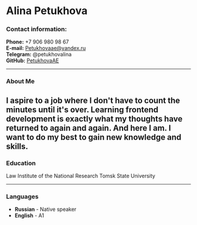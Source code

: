 # Alina Petukhova

### Contact information:
**Phone:** +7 906 980 98 67  
**E-mail:** Petukhovaae@yandex.ru  
**Telegram:** @petukhovalina  
**GitHub:** [PetukhovaAE](https://github.com/PetukhovaAE)
___
### About Me
I aspire to a job where I don't have to count the minutes until it's over.
Learning frontend development is exactly what my thoughts have returned to again and again.
And here I am.
I want to do my best to gain new knowledge and skills.
---
### Education
Law Institute of the National Research Tomsk State University

---
### Languages
* **Russian** - Native speaker
* **English** - A1